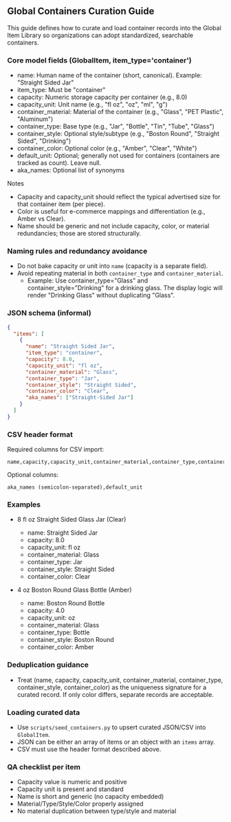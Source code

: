 ## Global Containers Curation Guide

This guide defines how to curate and load container records into the Global Item Library so organizations can adopt standardized, searchable containers.

### Core model fields (GlobalItem, item_type='container')
- name: Human name of the container (short, canonical). Example: "Straight Sided Jar"
- item_type: Must be "container"
- capacity: Numeric storage capacity per container (e.g., 8.0)
- capacity_unit: Unit name (e.g., "fl oz", "oz", "ml", "g")
- container_material: Material of the container (e.g., "Glass", "PET Plastic", "Aluminum")
- container_type: Base type (e.g., "Jar", "Bottle", "Tin", "Tube", "Glass")
- container_style: Optional style/subtype (e.g., "Boston Round", "Straight Sided", "Drinking")
- container_color: Optional color (e.g., "Amber", "Clear", "White")
- default_unit: Optional; generally not used for containers (containers are tracked as count). Leave null.
- aka_names: Optional list of synonyms

Notes
- Capacity and capacity_unit should reflect the typical advertised size for that container item (per piece).
- Color is useful for e-commerce mappings and differentiation (e.g., Amber vs Clear).
- Name should be generic and not include capacity, color, or material redundancies; those are stored structurally.

### Naming rules and redundancy avoidance
- Do not bake capacity or unit into `name` (capacity is a separate field).
- Avoid repeating material in both `container_type` and `container_material`.
  - Example: Use container_type="Glass" and container_style="Drinking" for a drinking glass. The display logic will render "Drinking Glass" without duplicating "Glass".

### JSON schema (informal)
```json
{
  "items": [
    {
      "name": "Straight Sided Jar",
      "item_type": "container",
      "capacity": 8.0,
      "capacity_unit": "fl oz",
      "container_material": "Glass",
      "container_type": "Jar",
      "container_style": "Straight Sided",
      "container_color": "Clear",
      "aka_names": ["Straight-Sided Jar"]
    }
  ]
}
```

### CSV header format
Required columns for CSV import:
```
name,capacity,capacity_unit,container_material,container_type,container_style,container_color
```
Optional columns:
```
aka_names (semicolon-separated),default_unit
```

### Examples
- 8 fl oz Straight Sided Glass Jar (Clear)
  - name: Straight Sided Jar
  - capacity: 8.0
  - capacity_unit: fl oz
  - container_material: Glass
  - container_type: Jar
  - container_style: Straight Sided
  - container_color: Clear

- 4 oz Boston Round Glass Bottle (Amber)
  - name: Boston Round Bottle
  - capacity: 4.0
  - capacity_unit: oz
  - container_material: Glass
  - container_type: Bottle
  - container_style: Boston Round
  - container_color: Amber

### Deduplication guidance
- Treat (name, capacity, capacity_unit, container_material, container_type, container_style, container_color) as the uniqueness signature for a curated record. If only color differs, separate records are acceptable.

### Loading curated data
- Use `scripts/seed_containers.py` to upsert curated JSON/CSV into `GlobalItem`.
- JSON can be either an array of items or an object with an `items` array.
- CSV must use the header format described above.

### QA checklist per item
- Capacity value is numeric and positive
- Capacity unit is present and standard
- Name is short and generic (no capacity embedded)
- Material/Type/Style/Color properly assigned
- No material duplication between type/style and material

